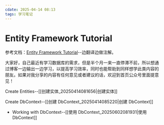 ```yaml
---
cdate: 2025-04-14 08:13
tags: 学习笔记 
---
```


# Entity Framework Tutorial

参考文档：[Entity Framework Tutorial](https://www.entityframeworktutorial.net/)--边翻译边做注解。

大家好，自己最近有学习数据库的需求，但是半个月一来一直停滞不前，所以想通过博客一边输出一边学习，以提高学习效率，同时也能帮助到同样想学此类内容的朋友。如果对我分享的内容有任何意见或者建议的话，欢迎到首页公众号里面提意见！

Create Entities--[[创建实体_20250414081656|创建实体]] 

Create DbContext--[[创建 DbContext_20250414085220|创建 DbContext]] 

- Working with DbContext--[[使用 DbContext_20250602081931|使用 DbContext]]